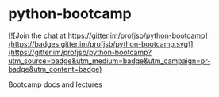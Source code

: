 python-bootcamp
===============

[![Join the chat at https://gitter.im/profjsb/python-bootcamp](https://badges.gitter.im/profjsb/python-bootcamp.svg)](https://gitter.im/profjsb/python-bootcamp?utm_source=badge&utm_medium=badge&utm_campaign=pr-badge&utm_content=badge)

Bootcamp docs and lectures